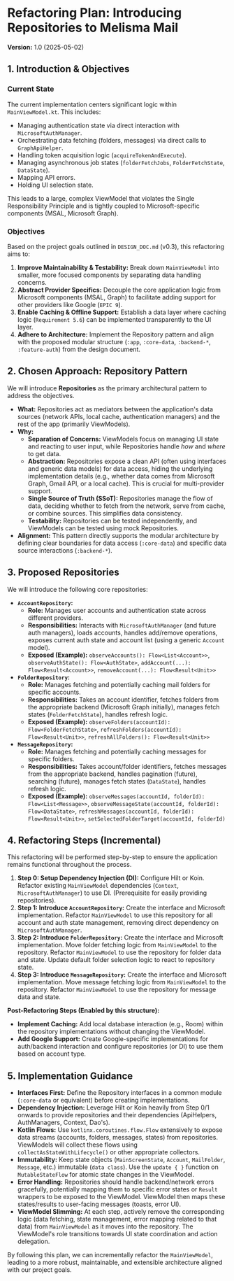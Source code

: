 # Refactoring Plan: Introducing Repositories to Melisma Mail

**Version:** 1.0 (2025-05-02)

## 1. Introduction & Objectives

### Current State
The current implementation centers significant logic within `MainViewModel.kt`. This includes:
* Managing authentication state via direct interaction with `MicrosoftAuthManager`.
* Orchestrating data fetching (folders, messages) via direct calls to `GraphApiHelper`.
* Handling token acquisition logic (`acquireTokenAndExecute`).
* Managing asynchronous job states (`folderFetchJobs`, `FolderFetchState`, `DataState`).
* Mapping API errors.
* Holding UI selection state.

This leads to a large, complex ViewModel that violates the Single Responsibility Principle and is tightly coupled to Microsoft-specific components (MSAL, Microsoft Graph).

### Objectives
Based on the project goals outlined in `DESIGN_DOC.md` (v0.3), this refactoring aims to:
1.  **Improve Maintainability & Testability:** Break down `MainViewModel` into smaller, more focused components by separating data handling concerns.
2.  **Abstract Provider Specifics:** Decouple the core application logic from Microsoft components (MSAL, Graph) to facilitate adding support for other providers like Google (`EPIC 9`).
3.  **Enable Caching & Offline Support:** Establish a data layer where caching logic (`Requirement 5.6`) can be implemented transparently to the UI layer.
4.  **Adhere to Architecture:** Implement the Repository pattern and align with the proposed modular structure (`:app`, `:core-data`, `:backend-*`, `:feature-auth`) from the design document.

## 2. Chosen Approach: Repository Pattern

We will introduce **Repositories** as the primary architectural pattern to address the objectives.

* **What:** Repositories act as mediators between the application's data sources (network APIs, local cache, authentication managers) and the rest of the app (primarily ViewModels).
* **Why:**
    * **Separation of Concerns:** ViewModels focus on managing UI state and reacting to user input, while Repositories handle *how* and *where* to get data.
    * **Abstraction:** Repositories expose a clean API (often using interfaces and generic data models) for data access, hiding the underlying implementation details (e.g., whether data comes from Microsoft Graph, Gmail API, or a local cache). This is crucial for multi-provider support.
    * **Single Source of Truth (SSoT):** Repositories manage the flow of data, deciding whether to fetch from the network, serve from cache, or combine sources. This simplifies data consistency.
    * **Testability:** Repositories can be tested independently, and ViewModels can be tested using mock Repositories.
* **Alignment:** This pattern directly supports the modular architecture by defining clear boundaries for data access (`:core-data`) and specific data source interactions (`:backend-*`).

## 3. Proposed Repositories

We will introduce the following core repositories:

* **`AccountRepository`:**
    * **Role:** Manages user accounts and authentication state across different providers.
    * **Responsibilities:** Interacts with `MicrosoftAuthManager` (and future auth managers), loads accounts, handles add/remove operations, exposes current auth state and account list (using a generic `Account` model).
    * **Exposed (Example):** `observeAccounts(): Flow<List<Account>>`, `observeAuthState(): Flow<AuthState>`, `addAccount(...): Flow<Result<Account>>`, `removeAccount(...): Flow<Result<Unit>>`
* **`FolderRepository`:**
    * **Role:** Manages fetching and potentially caching mail folders for specific accounts.
    * **Responsibilities:** Takes an account identifier, fetches folders from the appropriate backend (Microsoft Graph initially), manages fetch states (`FolderFetchState`), handles refresh logic.
    * **Exposed (Example):** `observeFolders(accountId): Flow<FolderFetchState>`, `refreshFolders(accountId): Flow<Result<Unit>>`, `refreshAllFolders(): Flow<Result<Unit>>`
* **`MessageRepository`:**
    * **Role:** Manages fetching and potentially caching messages for specific folders.
    * **Responsibilities:** Takes account/folder identifiers, fetches messages from the appropriate backend, handles pagination (future), searching (future), manages fetch states (`DataState`), handles refresh logic.
    * **Exposed (Example):** `observeMessages(accountId, folderId): Flow<List<Message>>`, `observeMessageState(accountId, folderId): Flow<DataState>`, `refreshMessages(accountId, folderId): Flow<Result<Unit>>`, `setSelectedFolderTarget(accountId, folderId)`

## 4. Refactoring Steps (Incremental)

This refactoring will be performed step-by-step to ensure the application remains functional throughout the process.

1.  **Step 0: Setup Dependency Injection (DI):** Configure Hilt or Koin. Refactor existing `MainViewModel` dependencies (`Context`, `MicrosoftAuthManager`) to use DI. (Prerequisite for easily providing repositories).
2.  **Step 1: Introduce `AccountRepository`:** Create the interface and Microsoft implementation. Refactor `MainViewModel` to use this repository for all account and auth state management, removing direct dependency on `MicrosoftAuthManager`.
3.  **Step 2: Introduce `FolderRepository`:** Create the interface and Microsoft implementation. Move folder fetching logic from `MainViewModel` to the repository. Refactor `MainViewModel` to use the repository for folder data and state. Update default folder selection logic to react to repository state.
4.  **Step 3: Introduce `MessageRepository`:** Create the interface and Microsoft implementation. Move message fetching logic from `MainViewModel` to the repository. Refactor `MainViewModel` to use the repository for message data and state.

**Post-Refactoring Steps (Enabled by this structure):**

* **Implement Caching:** Add local database interaction (e.g., Room) within the repository implementations without changing the ViewModel.
* **Add Google Support:** Create Google-specific implementations for auth/backend interaction and configure repositories (or DI) to use them based on account type.

## 5. Implementation Guidance

* **Interfaces First:** Define the Repository interfaces in a common module (`:core-data` or equivalent) before creating implementations.
* **Dependency Injection:** Leverage Hilt or Koin heavily from Step 0/1 onwards to provide repositories and their dependencies (ApiHelpers, AuthManagers, Context, Dao's).
* **Kotlin Flows:** Use `kotlinx.coroutines.flow.Flow` extensively to expose data streams (accounts, folders, messages, states) from repositories. ViewModels will collect these flows using `collectAsStateWithLifecycle()` or other appropriate collectors.
* **Immutability:** Keep state objects (`MainScreenState`, `Account`, `MailFolder`, `Message`, etc.) immutable (`data class`). Use the `update { }` function on `MutableStateFlow` for atomic state changes in the ViewModel.
* **Error Handling:** Repositories should handle backend/network errors gracefully, potentially mapping them to specific error states or `Result` wrappers to be exposed to the ViewModel. ViewModel then maps these states/results to user-facing messages (toasts, error UI).
* **ViewModel Slimming:** At each step, actively remove the corresponding logic (data fetching, state management, error mapping related to that data) from `MainViewModel` as it moves into the repository. The ViewModel's role transitions towards UI state coordination and action delegation.

By following this plan, we can incrementally refactor the `MainViewModel`, leading to a more robust, maintainable, and extensible architecture aligned with our project goals.
